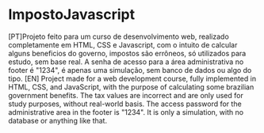 # ImpostoJavascript
[PT]Projeto feito para um curso de desenvolvimento web, realizado completamente em HTML, CSS e Javascript, com o intuito de calcular alguns beneficios do governo, impostos são errôneos, só utilizados para estudo, sem base real.
A senha de acesso para a área administrativa no footer é "1234", é apenas uma simulação, sem banco de dados ou algo do tipo.
[EN] Project made for a web development course, fully implemented in HTML, CSS, and JavaScript, with the purpose of calculating some brazilian government benefits. The tax values are incorrect and are only used for study purposes, without real-world basis.
The access password for the administrative area in the footer is "1234". It is only a simulation, with no database or anything like that.
